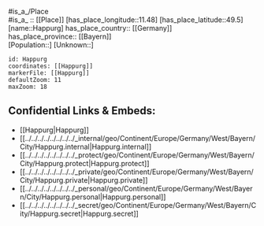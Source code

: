 ﻿---
location: [49.5,11.48] 
mapzoom: [7,12] 
mapmarker: city 
type: City
tags:
- geo/City


SpocWebEntityId: 30765
isDeleted: false
confidential: public

---
#is_a_/Place  
#is_a_ :: [[Place]] 
[has_place_longitude::11.48] 
[has_place_latitude::49.5] 
[name::Happurg] 
has_place_country:: [[Germany]]  
has_place_province:: [[Bayern]]  
[Population::] 
[Unknown::] 


```leaflet
id: Happurg
coordinates: [[Happurg]] 
markerFile: [[Happurg]] 
defaultZoom: 11 
maxZoom: 18
```


## Confidential Links & Embeds: 
- [[Happurg|Happurg]]  
- [[../../../../../../../../_internal/geo/Continent/Europe/Germany/West/Bayern/City/Happurg.internal|Happurg.internal]] 
- [[../../../../../../../../_protect/geo/Continent/Europe/Germany/West/Bayern/City/Happurg.protect|Happurg.protect]] 
- [[../../../../../../../../_private/geo/Continent/Europe/Germany/West/Bayern/City/Happurg.private|Happurg.private]] 
- [[../../../../../../../../_personal/geo/Continent/Europe/Germany/West/Bayern/City/Happurg.personal|Happurg.personal]] 
- [[../../../../../../../../_secret/geo/Continent/Europe/Germany/West/Bayern/City/Happurg.secret|Happurg.secret]] 
